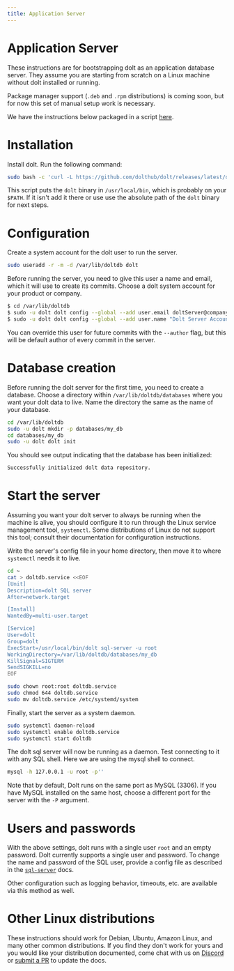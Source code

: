 ```yaml
---
title: Application Server
---
```


# Application Server

These instructions are for bootstrapping dolt as an application
database server. They assume you are starting from scratch on a Linux
machine without dolt installed or running.

Package manager support (`.deb` and `.rpm` distributions) is coming
soon, but for now this set of manual setup work is necessary.

We have the instructions below packaged in a script [here](../../.gitbook/assets/deploy-server.sh).

# Installation

Install dolt. Run the following command:

```bash
sudo bash -c 'curl -L https://github.com/dolthub/dolt/releases/latest/download/install.sh | sudo bash'
```

This script puts the `dolt` binary in `/usr/local/bin`, which is
probably on your `$PATH`. If it isn't add it there or use use the
absolute path of the `dolt` binary for next steps.

# Configuration

Create a system account for the dolt user to run the server.

```bash
sudo useradd -r -m -d /var/lib/doltdb dolt
```

Before running the server, you need to give this user a name and
email, which it will use to create its commits. Choose a dolt system
account for your product or company.

```bash
$ cd /var/lib/doltdb
$ sudo -u dolt dolt config --global --add user.email doltServer@company.com
$ sudo -u dolt dolt config --global --add user.name "Dolt Server Account"
```

You can override this user for future commits with the `--author`
flag, but this will be default author of every commit in the server.

# Database creation

Before running the dolt server for the first time, you need to create
a database. Choose a directory within `/var/lib/doltdb/databases`
where you want your dolt data to live. Name the directory the same as
the name of your database.

```bash
cd /var/lib/doltdb
sudo -u dolt mkdir -p databases/my_db
cd databases/my_db
sudo -u dolt dolt init
```

You should see output indicating that the database has been
initialized:

```bash
Successfully initialized dolt data repository.
```

# Start the server

Assuming you want your dolt server to always be running when the
machine is alive, you should configure it to run through the Linux
service management tool, `systemctl`. Some distributions of Linux do
not support this tool; consult their documentation for configuration
instructions.

Write the server's config file in your home directory, then move it to
where `systemctl` needs it to live.

```bash
cd ~
cat > doltdb.service <<EOF
[Unit]
Description=dolt SQL server
After=network.target

[Install]
WantedBy=multi-user.target

[Service]
User=dolt
Group=dolt
ExecStart=/usr/local/bin/dolt sql-server -u root
WorkingDirectory=/var/lib/doltdb/databases/my_db
KillSignal=SIGTERM
SendSIGKILL=no
EOF

sudo chown root:root doltdb.service
sudo chmod 644 doltdb.service
sudo mv doltdb.service /etc/systemd/system
```

Finally, start the server as a system daemon.

```bash
sudo systemctl daemon-reload
sudo systemctl enable doltdb.service
sudo systemctl start doltdb
```

The dolt sql server will now be running as a daemon. Test connecting
to it with any SQL shell. Here we are using the mysql shell to connect.

```bash
mysql -h 127.0.0.1 -u root -p''
```

Note that by default, Dolt runs on the same port as MySQL (3306). If
you have MySQL installed on the same host, choose a different port for
the server with the `-P` argument.

# Users and passwords

With the above settings, dolt runs with a single user `root` and an
empty password. Dolt currently supports a single user and password. To
change the name and password of the SQL user, provide a config file as
described in the [`sql-server`](../../reference/cli.md#dolt-sql-server)
docs.

Other configuration such as logging behavior, timeouts, etc. are
available via this method as well.

# Other Linux distributions

These instructions should work for Debian, Ubuntu, Amazon Linux, and many other common
distributions. If you find they don't work for yours and you would like your distribution
documented, come chat with us on [Discord](https://discord.gg/s8uVgc3) or [submit a
PR](https://github.com/dolthub/docs) to update the docs.
